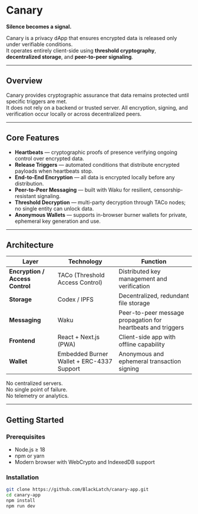 # Canary

**Silence becomes a signal.**

Canary is a privacy dApp that ensures encrypted data is released only under verifiable conditions.  
It operates entirely client-side using **threshold cryptography**, **decentralized storage**, and **peer-to-peer signaling**.

---

## Overview

Canary provides cryptographic assurance that data remains protected until specific triggers are met.  
It does not rely on a backend or trusted server. All encryption, signing, and verification occur locally or across decentralized peers.

---

## Core Features

- **Heartbeats** — cryptographic proofs of presence verifying ongoing control over encrypted data.  
- **Release Triggers** — automated conditions that distribute encrypted payloads when heartbeats stop.  
- **End-to-End Encryption** — all data is encrypted locally before any distribution.  
- **Peer-to-Peer Messaging** — built with Waku for resilient, censorship-resistant signaling.  
- **Threshold Decryption** — multi-party decryption through TACo nodes; no single entity can unlock data.  
- **Anonymous Wallets** — supports in-browser burner wallets for private, ephemeral key generation and use.  

---

## Architecture

| Layer | Technology | Function |
|-------|-------------|-----------|
| **Encryption / Access Control** | TACo (Threshold Access Control) | Distributed key management and verification |
| **Storage** | Codex / IPFS | Decentralized, redundant file storage |
| **Messaging** | Waku | Peer-to-peer message propagation for heartbeats and triggers |
| **Frontend** | React + Next.js (PWA) | Client-side app with offline capability |
| **Wallet** | Embedded Burner Wallet + ERC-4337 Support | Anonymous and ephemeral transaction signing |

No centralized servers.  
No single point of failure.  
No telemetry or analytics.

---

## Getting Started

### Prerequisites
- Node.js ≥ 18  
- npm or yarn  
- Modern browser with WebCrypto and IndexedDB support

### Installation
```bash
git clone https://github.com/BlackLatch/canary-app.git
cd canary-app
npm install
npm run dev
